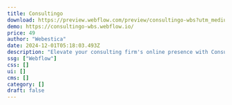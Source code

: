 ```yaml
---
title: Consultingo
download: https://preview.webflow.com/preview/consultingo-wbs?utm_medium=preview_link&utm_source=designer&utm_content=consultingo-wbs&preview=31441586b1ee9bda1fa3b506a1bba880&workflow=preview
demo: https://consultingo-wbs.webflow.io/
price: 49
author: "Webestica"
date: 2024-12-01T05:18:03.493Z
description: "Elevate your consulting firm's online presence with Consultingo, the ultimate Consulting Website Template designed for management consultants, financial advisory experts, and corporate strategy professionals."
ssg: ["Webflow"]
css: []
ui: []
cms: []
category: []
draft: false
---
```

